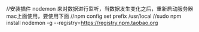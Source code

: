 //安装插件 nodemon 来对数据进行监听，当数据发生变化之后，重新启动服务器mac上面使用，要使用下面
//npm config set prefix /usr/local
//sudo npm install nodemon -g --registry=https://registry.npm.taobao.org